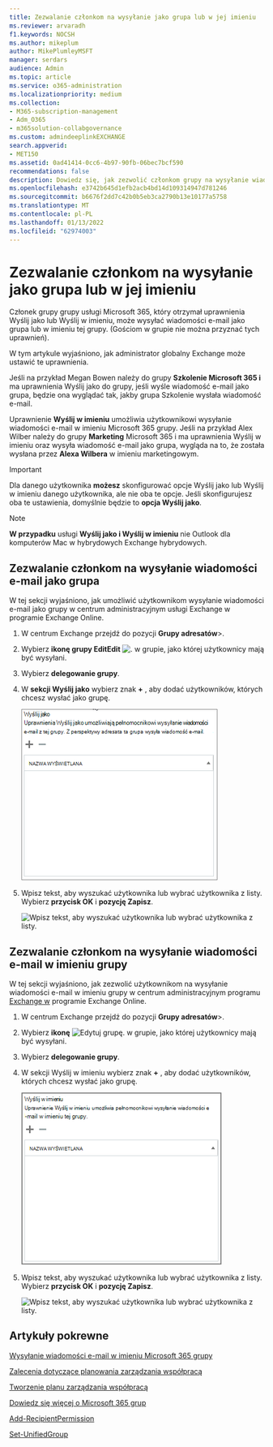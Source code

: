 ```yaml
---
title: Zezwalanie członkom na wysyłanie jako grupa lub w jej imieniu
ms.reviewer: arvaradh
f1.keywords: NOCSH
ms.author: mikeplum
author: MikePlumleyMSFT
manager: serdars
audience: Admin
ms.topic: article
ms.service: o365-administration
ms.localizationpriority: medium
ms.collection:
- M365-subscription-management
- Adm_O365
- m365solution-collabgovernance
ms.custom: admindeeplinkEXCHANGE
search.appverid:
- MET150
ms.assetid: 0ad41414-0cc6-4b97-90fb-06bec7bcf590
recommendations: false
description: Dowiedz się, jak zezwolić członkom grupy na wysyłanie wiadomości e-mail Microsoft 365 grupy lub wysyłanie wiadomości e-mail w imieniu Microsoft 365 grupy.
ms.openlocfilehash: e3742b645d1efb2acb4bd14d109314947d781246
ms.sourcegitcommit: b6676f2dd7c42b0b5eb3ca2790b13e10177a5758
ms.translationtype: MT
ms.contentlocale: pl-PL
ms.lasthandoff: 01/13/2022
ms.locfileid: "62974003"
---
```

# <a name="allow-members-to-send-as-or-send-on-behalf-of-a-group"></a>Zezwalanie członkom na wysyłanie jako grupa lub w jej imieniu

Członek grupy grupy usługi Microsoft 365, który otrzymał uprawnienia Wyślij jako lub Wyślij  w imieniu,  może wysyłać wiadomości e-mail jako grupa lub w imieniu tej grupy. (Gościom w grupie nie można przyznać tych uprawnień).

W tym artykule wyjaśniono, jak administrator globalny Exchange może ustawić te uprawnienia.
  
Jeśli na przykład Megan Bowen należy do grupy **Szkolenie Microsoft 365 i** ma uprawnienia Wyślij jako do grupy,  jeśli wyśle wiadomość e-mail jako grupa, będzie ona wyglądać tak, jakby grupa Szkolenie wysłała wiadomość e-mail. 
  
Uprawnienie **Wyślij w imieniu** umożliwia użytkownikowi wysyłanie wiadomości e-mail w imieniu Microsoft 365 grupy. Jeśli na przykład Alex Wilber należy do grupy **Marketing** Microsoft 365 i ma uprawnienia Wyślij w imieniu oraz wysyła wiadomość e-mail jako grupa, wygląda na to, że została wysłana przez **Alexa Wilbera** w imieniu marketingowym.

> [!IMPORTANT]
> Dla danego użytkownika **możesz** skonfigurować opcje  Wyślij jako lub Wyślij w imieniu danego użytkownika, ale nie oba te opcje. Jeśli skonfigurujesz oba te ustawienia, domyślnie będzie to **opcja Wyślij jako**.

> [!NOTE]
> **W przypadku** usługi **Wyślij jako i Wyślij w imieniu** nie Outlook dla komputerów Mac w hybrydowych Exchange hybrydowych.
    
## <a name="allow-members-to-send-email-as-a-group"></a>Zezwalanie członkom na wysyłanie wiadomości e-mail jako grupa

W tej sekcji wyjaśniono, jak umożliwić użytkownikom wysyłanie wiadomości e-mail jako<a href="https://go.microsoft.com/fwlink/p/?linkid=2059104" target="_blank"></a> grupy w centrum administracyjnym usługi Exchange w programie Exchange Online.
  
1. W centrum Exchange przejdź do pozycji **Grupy adresatów**\>.<a href="https://go.microsoft.com/fwlink/?linkid=2183233" target="_blank"></a>
    
2. Wybierz **ikonę grupy EditEdit**  ![.](../media/0cfcb590-dc51-4b4f-9276-bb2ce300d87e.png) w grupie, jako której użytkownicy mają być wysyłani. 
    
3. Wybierz **delegowanie grupy**.
    
4. W **sekcji Wyślij jako** wybierz znak **+** , aby dodać użytkowników, których chcesz wysłać jako grupę. 
    
    ![Zrzut ekranu przedstawiający okno dialogowe Wyślij jako.](../media/1df167f6-1eff-4f98-9ecd-4230fab46557.png)
  
5. Wpisz tekst, aby wyszukać użytkownika lub wybrać użytkownika z listy. Wybierz **przycisk OK** i **pozycję Zapisz**.
    
    ![Wpisz tekst, aby wyszukać użytkownika lub wybrać użytkownika z listy.](../media/522919cf-664c-4a25-8076-c51c8c9fbe43.png)
  
## <a name="allow-members-to-send-email-on-behalf-of-a-group"></a>Zezwalanie członkom na wysyłanie wiadomości e-mail w imieniu grupy

W tej sekcji wyjaśniono, jak zezwolić użytkownikom na wysyłanie wiadomości e-mail w imieniu grupy w centrum administracyjnym programu <a href="https://go.microsoft.com/fwlink/p/?linkid=2059104" target="_blank">Exchange w</a> programie Exchange Online.
  
1. W centrum Exchange przejdź do pozycji **Grupy adresatów**\>.<a href="https://go.microsoft.com/fwlink/?linkid=2183233" target="_blank"></a>
    
2. Wybierz **ikonę** ![Edytuj grupę.](../media/0cfcb590-dc51-4b4f-9276-bb2ce300d87e.png) w grupie, jako której użytkownicy mają być wysyłani. 
    
3. Wybierz **delegowanie grupy**.
    
4. W sekcji Wyślij w imieniu wybierz znak **+** , aby dodać użytkowników, których chcesz wysłać jako grupę. 
    
    ![Zrzut ekranu przedstawiający wysyłanie w imieniu okna dialogowego.](../media/2bae0579-8907-4d6b-8920-ddd6555897b4.png)
  
5. Wpisz tekst, aby wyszukać użytkownika lub wybrać użytkownika z listy. Wybierz **przycisk OK** i **pozycję Zapisz**.
    
    ![Wpisz tekst, aby wyszukać użytkownika lub wybrać użytkownika z listy.](../media/522919cf-664c-4a25-8076-c51c8c9fbe43.png)

## <a name="related-articles"></a>Artykuły pokrewne

[Wysyłanie wiadomości e-mail w imieniu Microsoft 365 grupy](https://support.microsoft.com/office/0f4964af-aec6-484b-a65c-0434df8cdb6b)

[Zalecenia dotyczące planowania zarządzania współpracą](collaboration-governance-overview.md#collaboration-governance-planning-recommendations)

[Tworzenie planu zarządzania współpracą](collaboration-governance-first.md)

[Dowiedz się więcej o Microsoft 365 grup](https://support.microsoft.com/office/b565caa1-5c40-40ef-9915-60fdb2d97fa2)

[Add-RecipientPermission](/powershell/module/exchange/add-recipientpermission)

[Set-UnifiedGroup](/powershell/module/exchange/set-unifiedgroup)
